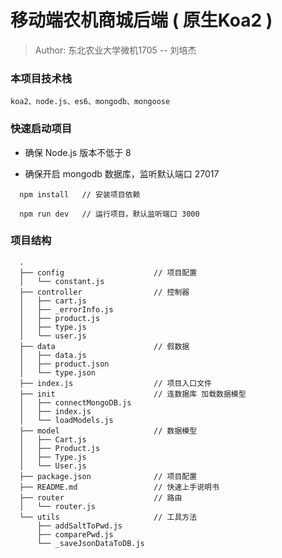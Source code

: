 # 移动端农机商城后端 ( 原生Koa2 )

> Author: 东北农业大学微机1705 -- 刘培杰

### 本项目技术栈

```koa2、node.js、es6、mongodb、mongoose```

### 快速启动项目

- 确保 Node.js 版本不低于 8

- 确保开启 mongodb 数据库，监听默认端口 27017

```
  npm install   // 安装项目依赖

  npm run dev   // 运行项目，默认监听端口 3000
```

### 项目结构

```
  .
  ├── config                    // 项目配置
  │   └── constant.js
  ├── controller                // 控制器
  │   ├── cart.js
  │   ├── _errorInfo.js
  │   ├── product.js
  │   ├── type.js
  │   └── user.js
  ├── data                      // 假数据
  │   ├── data.js
  │   ├── product.json
  │   └── type.json
  ├── index.js                  // 项目入口文件
  ├── init                      // 连数据库 加载数据模型
  │   ├── connectMongoDB.js
  │   ├── index.js
  │   └── loadModels.js
  ├── model                     // 数据模型
  │   ├── Cart.js
  │   ├── Product.js
  │   ├── Type.js
  │   └── User.js
  ├── package.json              // 项目配置
  ├── README.md                 // 快速上手说明书
  ├── router                    // 路由
  │   └── router.js
  └── utils                     // 工具方法
      ├── addSaltToPwd.js
      ├── comparePwd.js
      └── _saveJsonDataToDB.js
```